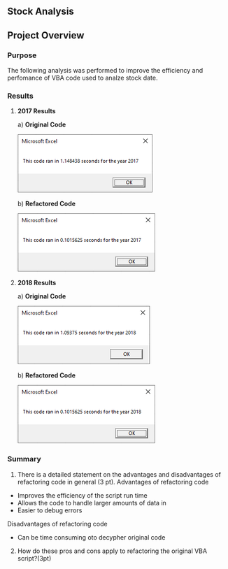 ## Stock Analysis

## Project Overview

### Purpose
The following analysis was performed to improve the efficiency and perfomance of VBA code used to analze stock date.

### Results

1. **2017 Results**

   a) **Original Code**
   <p align="left">
   <img src="Resources/VBA_Challenge_2017_Original.PNG">
   </p>
   
   b) **Refactored Code**
   <p align="left">
   <img src="Resources/VBA_Challenge_2017_Refactored.PNG">
   </p>
   
2. **2018 Results**
   
   a) **Original Code**
   <p align="left">
   <img src="Resources/VBA_Challenge_2018_Original.PNG">
   </p>
   
   b) **Refactored Code**
   <p align="left">
   <img src="Resources/VBA_Challenge_2018_Refactored.PNG">
   </p>

### Summary

1. There is a detailed statement on the advantages and disadvantages of refactoring code in general (3 pt).
Advantages of refactoring code
- Improves the efficiency of the script run time
- Allows the code to handle larger amounts of data in 
- Easier to debug errors 

Disadvantages of refactoring code
- Can be time consuming oto decypher original code

  
2. How do these pros and cons apply to refactoring the original VBA script?(3pt)

